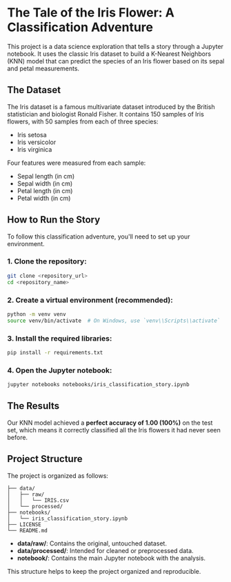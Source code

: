 # The Tale of the Iris Flower: A Classification Adventure

This project is a data science exploration that tells a story through a Jupyter notebook. It uses the classic Iris dataset to build a K-Nearest Neighbors (KNN) model that can predict the species of an Iris flower based on its sepal and petal measurements.

## The Dataset

The Iris dataset is a famous multivariate dataset introduced by the British statistician and biologist Ronald Fisher. It contains 150 samples of Iris flowers, with 50 samples from each of three species:

-   Iris setosa
-   Iris versicolor
-   Iris virginica

Four features were measured from each sample:
-   Sepal length (in cm)
-   Sepal width (in cm)
-   Petal length (in cm)
-   Petal width (in cm)

## How to Run the Story

To follow this classification adventure, you'll need to set up your environment.

### 1. Clone the repository:
```bash
git clone <repository_url>
cd <repository_name>
```

### 2. Create a virtual environment (recommended):
```bash
python -m venv venv
source venv/bin/activate  # On Windows, use `venv\\Scripts\\activate`
```

### 3. Install the required libraries:
```bash
pip install -r requirements.txt
```

### 4. Open the Jupyter notebook:
```bash
jupyter notebooks notebooks/iris_classification_story.ipynb
```

## The Results

Our KNN model achieved a **perfect accuracy of 1.00 (100%)** on the test set, which means it correctly classified all the Iris flowers it had never seen before.

## Project Structure

The project is organized as follows:
```
├── data/
│   ├── raw/
│   │   └── IRIS.csv
│   └── processed/
├── notebooks/
│   └── iris_classification_story.ipynb
├── LICENSE
└── README.md
```
-   **data/raw/**: Contains the original, untouched dataset.
-   **data/processed/**: Intended for cleaned or preprocessed data.
-   **notebook/**: Contains the main Jupyter notebook with the analysis.

This structure helps to keep the project organized and reproducible.